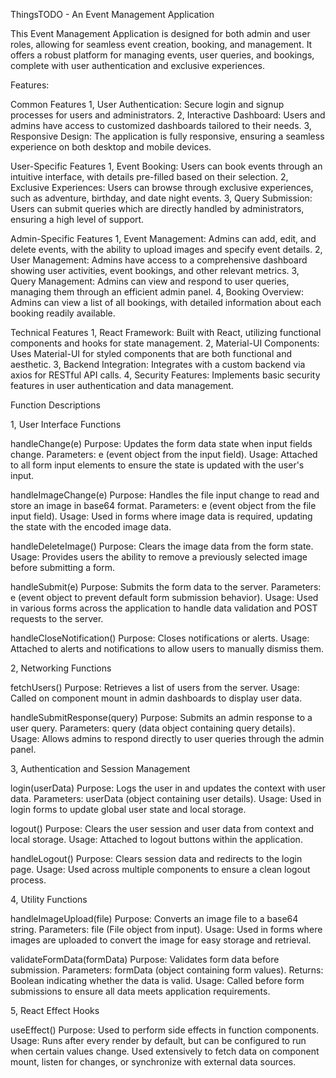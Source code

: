 ThingsTODO - An Event Management Application

This Event Management Application is designed for both admin and user roles, allowing for seamless event creation, booking, and management. It offers a robust platform for managing events, user queries, and bookings, complete with user authentication and exclusive experiences.


Features:

Common Features
1, User Authentication: Secure login and signup processes for users and administrators.
2, Interactive Dashboard: Users and admins have access to customized dashboards tailored to their needs.
3, Responsive Design: The application is fully responsive, ensuring a seamless experience on both desktop and mobile devices.

User-Specific Features
1, Event Booking: Users can book events through an intuitive interface, with details pre-filled based on their selection.
2, Exclusive Experiences: Users can browse through exclusive experiences, such as adventure, birthday, and date night events.
3, Query Submission: Users can submit queries which are directly handled by administrators, ensuring a high level of support.

Admin-Specific Features
1, Event Management: Admins can add, edit, and delete events, with the ability to upload images and specify event details.
2, User Management: Admins have access to a comprehensive dashboard showing user activities, event bookings, and other relevant metrics.
3, Query Management: Admins can view and respond to user queries, managing them through an efficient admin panel.
4, Booking Overview: Admins can view a list of all bookings, with detailed information about each booking readily available.

Technical Features
1, React Framework: Built with React, utilizing functional components and hooks for state management.
2, Material-UI Components: Uses Material-UI for styled components that are both functional and aesthetic.
3, Backend Integration: Integrates with a custom backend via axios for RESTful API calls.
4, Security Features: Implements basic security features in user authentication and data management.



Function Descriptions

1, User Interface Functions

handleChange(e)
Purpose: Updates the form data state when input fields change.
Parameters: e (event object from the input field).
Usage: Attached to all form input elements to ensure the state is updated with the user's input.

handleImageChange(e)
Purpose: Handles the file input change to read and store an image in base64 format.
Parameters: e (event object from the file input field).
Usage: Used in forms where image data is required, updating the state with the encoded image data.

handleDeleteImage()
Purpose: Clears the image data from the form state.
Usage: Provides users the ability to remove a previously selected image before submitting a form.

handleSubmit(e)
Purpose: Submits the form data to the server.
Parameters: e (event object to prevent default form submission behavior).
Usage: Used in various forms across the application to handle data validation and POST requests to the server.

handleCloseNotification()
Purpose: Closes notifications or alerts.
Usage: Attached to alerts and notifications to allow users to manually dismiss them.


2, Networking Functions

fetchUsers()
Purpose: Retrieves a list of users from the server.
Usage: Called on component mount in admin dashboards to display user data.

handleSubmitResponse(query)
Purpose: Submits an admin response to a user query.
Parameters: query (data object containing query details).
Usage: Allows admins to respond directly to user queries through the admin panel.


3, Authentication and Session Management

login(userData)
Purpose: Logs the user in and updates the context with user data.
Parameters: userData (object containing user details).
Usage: Used in login forms to update global user state and local storage.

logout()
Purpose: Clears the user session and user data from context and local storage.
Usage: Attached to logout buttons within the application.

handleLogout()
Purpose: Clears session data and redirects to the login page.
Usage: Used across multiple components to ensure a clean logout process.


4, Utility Functions

handleImageUpload(file)
Purpose: Converts an image file to a base64 string.
Parameters: file (File object from input).
Usage: Used in forms where images are uploaded to convert the image for easy storage and retrieval.

validateFormData(formData)
Purpose: Validates form data before submission.
Parameters: formData (object containing form values).
Returns: Boolean indicating whether the data is valid.
Usage: Called before form submissions to ensure all data meets application requirements.

5, React Effect Hooks

useEffect()
Purpose: Used to perform side effects in function components.
Usage: Runs after every render by default, but can be configured to run when certain values change. Used extensively to fetch data on component mount, listen for changes, or synchronize with external data sources.
